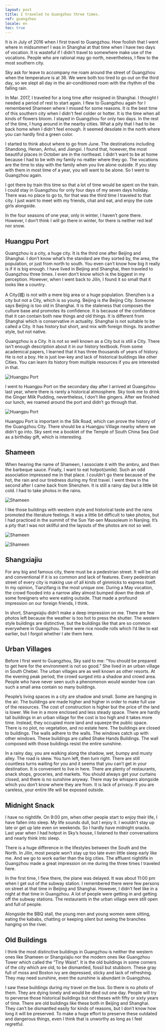 ```yaml
---
layout: post
title: I traveled to Guangzhou three times.
ref: guangzhou
locale: en
toc: true
---
```

It is in July of 2016 when I first travel to Guangzhou. How foolish that I went where in midsummer! I was in Shanghai at that time when I have two days of vocation. It is wasteful if I didn't travel to somewhere make use of the vocations. People who are rational may go north, nevertheless, I flew to the most southern city.

Sky ask for leave to accompany me roam around the street of Guangzhou when the temperature is at 36.  We were both too tired to go out on the third day, so we slept all day in the air-conditioned room with the rhythm of the falling rain.

In Mar. 2017, I traveled for a long time after resigned in Shanghai. I thought I needed a period of rest to start again.  I flew to Guangzhou again for I remembered Shameen where I missed for some reasons. It is the best time of this southern city when I didn't feel colder or hotter. It is the time when all kinds of flowers bloom. I stayed in Guangzhou for only two days. In the rest of the time, I hung around in the nearby cities. What a pity that I had to be back home when I didn't feel enough. It seemed desolate in the north where you can hardly find a green color.

I started to think about where to go from June. The destinations including Shandong, Henan, Anhui, and Jiangxi. I found that, however, the most beautiful places in October are in the northeast. I didn't want to be at home because I had to be with my family no matter where they go. The vocations are the time to stay with the family when you live alone outside. If you stay with them in most time of a year, you will want to be alone. So I went to Guangzhou again.

I got there by train this time so that a lot of time would be spent on the train. I could stay in Guangzhou for only four days of my seven days holiday. There was no place to go to, for that was the third time I traveled to that city. I just want to meet with my friends, chat and eat, and enjoy the cute girls alongside.

In the four seasons of one year, only in winter, I haven’t gone there. However, I don’t think I will go there in winter, for there is neither red leaf nor snow.

## Huangpu Port

Guangzhou is a city, a huge city. It is the third one after Beijing and Shanghai. I don’t know what’s the standard are they sorted by, the area, the population, or just from north to south. You even can’t know how big it really is if it is big enough. I have lived in Beijing and Shanghai, then traveled to Guangzhou three times. I even don’t know which is the biggest in my perception. However, when I went back to Jilin, I found it so small that it looks like a country.

A City(城) is not with a mere big area or a huge population. Shenzhen is a city but not a City, which is so young. Beijing is *the* Beijing City. Someone says Beijing is too old in Shanghai. It is the staleness that composes the culture base and promotes its confidence. It is because of the confidence that it can contain both new things and old things. It is different from Shanghai which is conservative in actuality. Shanghai is not suitable to be called a City. It has history but short, and mix with foreign things. Its another style, but not native.

Guangzhou is a City. It is not so well known as a City but is still a City. There isn’t enough description about it in our history textbook. From some academical papers, I learned that it has three thousands of years of history. He is not a boy. He is just low-key and lack of historical buildings like other Cities. You can learn its history from multiple resources if you are interested in that.

![Huangpu Port](/img/guangzhou/huangpugugang2.jpg)

I went to Huangpu Port on the secondary day after I arrived at Guangzhou last year, where there is rarely a historical atmosphere. Sky took me to drink the Ginger Milk Pudding, nevertheless, I don’t like gingers. After we finished our lunch, we roamed around the port and didn’t go through that.

![Huangpu Port](/img/guangzhou/huangpugugang.jpg)

Huangpu Port is important in the Silk Road, which can prove the history of the Guangzhou City. There should be a Huangpu Village nearby where we didn’t go into. Sky sent me a booklet of the Temple of South China Sea God as a birthday gift, which is interesting.

## Shameen

When hearing the name of Shameen, I associate it with the ambru, and then the barbeque sauce. Finally, I want to eat hotpot(smile). Such an odd association impressed me in that place. I couldn’t go there because of the hot, the rain and our tiredness during my first travel. I went there in the second after I came back from Shenzhen. It is still a rainy day but a little bit cold. I had to take photos in the rains.

![Shameen](/img/guangzhou/shamian3.jpg)

I like those buildings with western style and historical taste and the rains promoted the literature feelings. It was a little bit difficult to take photos, but I had practiced in the summit of the Sun Yat-sen Mausoleum in Nanjing. It’s a pity that I was not skillful and the layouts of the photos are not so well.

![Shameen](/img/guangzhou/shamian1.jpg)

![Shameen](/img/guangzhou/shamian2.jpg)

## Shangxiajiu

For any big and famous city, there must be a pedestrian street. It will be old and conventional if it is so common and lack of features. Every pedestrian street of every city is making use of all kinds of gimmicks to express itself. In my opinion, Tianzifang is the most unique one. During a May vocation, the crowd flooded into a narrow alley almost bumped down the desk of some foreigners who were eating outside. That made a profound impression on our foreign friends, I think.

In short, Shangxiajiu didn’t make a deep impression on me. There are few photos left because the weather is too hot to press the shutter. The western style buildings are distinctive, but the buildings like that are so common everywhere in Guangzhou. There were rice noodle rolls which I’d like to eat earlier, but I forgot whether I ate them here.

## Urban Villages

Before I first went to Guangzhou, Sky said to me: “You should be prepared to get here for the environment is not so good.” She lived in an urban village in South Chebei. The urban villages are as well known as other resorts. At the evening peak period, the crowd surged into a shadow and crowd area. People who have never seen such a phenomenon would wonder how can such a small area contain so many buildings.

People’s living spaces in a city are shadow and small. Some are hanging in the air. The buildings are made higher and higher in order to make full use of the resources. The cost of construction is higher but the price of the land is lower. We live in a more enclosed and less steady space. There are hardly tall buildings in an urban village for the cost is too high and it takes more time. Instead, they occupied more land and squeeze the public space. There is no plot, no vegetation, and no estate here. The buildings are closed to buildings. The walls adhere to the walls. The windows catch up with other windows. These buildings are called Shake Hands Buildings. The wall composed with those buildings resist the entire sunshine.

In a rainy day, you are walking along the shadow, wet, bumpy and musty alley. The road is skew. You turn left, then turn right. There are still countless turns waiting for you and it seems that you can’t get in your destination. It is convenient to live in here. There are plenty of restaurants, snack shops, groceries, and markets. You should always get your curtains closed, and there is no sunshine anyway. There may be whispers alongside which you don’t know where they are from. It is lack of privacy. If you are careless, your entire life will be exposed outside.

## Midnight Snack

I have no nightlife. On 9:00 pm, when other people start to enjoy their life, I have fallen into sleep. My life sounds dull, but I enjoy it. I wouldn’t stay up late or get up late even on weekends. So I hardly have midnight snacks. Last year when I had hotpot in Sky’s house, I listened to their conversations and nearly think into sleep.

There is a huge difference in the lifestyles between the South and the North. In Jilin, most people won’t stay up too late even little sleep early like me. And we go to work earlier than the big cities. The affluent nightlife in Guangzhou made a great impression on me during the three times I traveled here.

In the first time, I flew there, the plane was delayed. It was about 11:00 pm when I get out of the subway station. I remembered there were few persons on street at that time in Beijing and Shanghai. However, I didn’t feel like in a night at that time in Guangzhou. A lot of people were getting in and getting off the subway stations. The restaurants in the urban village were still open and full of people.

Alongside the BBQ stall, the young men and young women were sitting, eating the kababs, chatting or keeping silent but seeing the branches hanging on the river.

## Old Buildings

I think the most distinctive buildings in Guangzhou is neither the western ones like Shameen or Shangxiajiu nor the modern ones like Guangzhou Tower which called the “Tiny Waist”. It is the old buildings in some corners of the city which are old, to be dismantled, fossil but stubborn. These gray full of moss and Boston ivy are depressed, sticky and lack of refreshing. They may need sunshine, even the sunshine is abundant in Guangzhou.

I saw these buildings during my travel on the bus. So there is no photo of them. They are dying lonely and would be died out one day. People will try to perverse those historical buildings but not theses with fifty or sixty years of time. There are old buildings like these both in Beijing and Shanghai. They can’t be dismantled easily for kinds of reasons, but I don’t know how long it will be preserved. To make a huge effort to preserve these outdated and dangerous things, even I think that is unworthy as long as I feel regretful.
